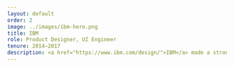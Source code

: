 ```yaml
---
layout: default
order: 2
image: ../images/ibm-hero.png
title: IBM
role: Product Designer, UI Engineer
tenure: 2014–2017
description: <a href="https://www.ibm.com/design/">IBM</a> made a strong investment in design at the end of 2013 to rebuild the company’s products and services across the business. I joined during the first year of this transformation, and partnered with various organizations to define product strategy, research user needs, design enterprise software, and collaborate with engineers while continuously delivering outcomes for the business.
---
```

